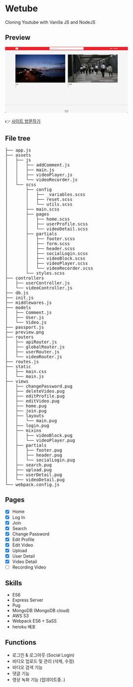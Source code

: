 # Wetube

Cloning Youtube with Vanilla JS and NodeJS

## Preview

<img src="src/preview.png"  width="400"><br>

👉 [사이트 방문하기](https://blooming-dusk-92491.herokuapp.com/)

## File tree

<pre>
├── app.js
├── assets
│   ├── js
│   │   ├── addComment.js
│   │   ├── main.js
│   │   ├── videoPlayer.js
│   │   └── videoRecorder.js
│   └── scss
│       ├── config
│       │   ├── _variables.scss
│       │   ├── reset.scss
│       │   └── utils.scss
│       ├── main.scss
│       ├── pages
│       │   ├── home.scss
│       │   ├── userProfile.scss
│       │   └── videoDetail.scss
│       ├── partials
│       │   ├── footer.scss
│       │   ├── form.scss
│       │   ├── header.scss
│       │   ├── socialLogin.scss
│       │   ├── videoBlock.scss
│       │   ├── videoPlayer.scss
│       │   └── videoRecorder.scss
│       └── styles.scss
├── controllers
│   ├── userController.js
│   └── videoController.js
├── db.js
├── init.js
├── middlewares.js
├── models
│   ├── Comment.js
│   ├── User.js
│   └── Video.js
├── passport.js
├── preview.png
├── routers
│   ├── apiRouter.js
│   ├── globalRouter.js
│   ├── userRouter.js
│   └── videoRouter.js
├── routes.js
├── static
│   ├── main.css
│   └── main.js
├── views
│   ├── changePassword.pug
│   ├── deleteVideo.pug
│   ├── editProfile.pug
│   ├── editVideo.pug
│   ├── home.pug
│   ├── join.pug
│   ├── layouts
│   │   └── main.pug
│   ├── login.pug
│   ├── mixins
│   │   ├── videoBlock.pug
│   │   └── videoPlayer.pug
│   ├── partials
│   │   ├── footer.pug
│   │   ├── header.pug
│   │   └── socialLogin.pug
│   ├── search.pug
│   ├── upload.pug
│   ├── userDetail.pug
│   └── videoDetail.pug
└── webpack.config.js
</pre>

## Pages

- [x] Home
- [x] Log In
- [x] Join
- [x] Search
- [x] Change Password
- [x] Edit Profile
- [x] Edit Video
- [x] Upload
- [x] User Detail
- [x] Video Detail
- [ ] Recording Video

## Skills

- ES6
- Express Server
- Pug
- MongoDB (MongoDB cloud)
- AWS S3
- Webpack ES6 + SaSS
- heroku 배포

## Functions

- 로그인 & 로그아웃 (Social Login)
- 비디오 업로드 및 관리 (삭제, 수정)
- 비디오 검색 기능
- 댓글 기능
- 영상 녹화 기능 (업데이트중..)
